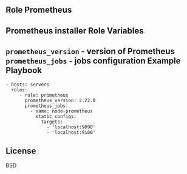 Role Prometheus
--------------
Prometheus installer
Role Variables
--------------
`prometheus_version` - version of Prometheus
`prometheus_jobs` - jobs configuration
Example Playbook
----------------
    - hosts: servers
      roles:
         - role: prometheus
           prometheus_version: 2.22.0
           prometheus_jobs:
             - name: node-prometheus
               static_configs:
                 targets:
                   - 'localhost:9090'
                   - 'localhost:9100'

License
-------
BSD

